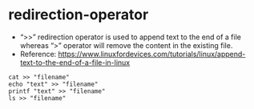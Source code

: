 # redirection-operator

* “>>” redirection operator is used to append text to the end of a file whereas “>” operator will remove the content in the existing file.
* Reference: https://www.linuxfordevices.com/tutorials/linux/append-text-to-the-end-of-a-file-in-linux

```cat >> "filename"```
<br>
```echo "text" >> "filename"```
<br>
```printf "text" >> "filename"```
<br>
```ls >> "filename"```

